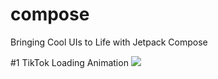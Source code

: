 # compose
Bringing Cool UIs to Life with Jetpack Compose

#1 TikTok Loading Animation
![](https://github.com/bawantha/composifi/blob/main/resources/tiktok.gif)